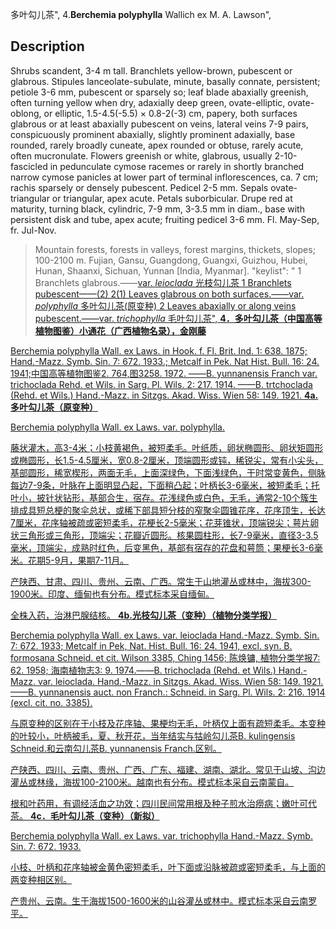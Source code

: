 多叶勾儿茶",
4.**Berchemia polyphylla** Wallich ex M. A. Lawson",

## Description
Shrubs scandent, 3-4 m tall. Branchlets yellow-brown, pubescent or glabrous. Stipules lanceolate-subulate, minute, basally connate, persistent; petiole 3-6 mm, pubescent or sparsely so; leaf blade abaxially greenish, often turning yellow when dry, adaxially deep green, ovate-elliptic, ovate-oblong, or elliptic, 1.5-4.5(-5.5) × 0.8-2(-3) cm, papery, both surfaces glabrous or at least abaxially pubescent on veins, lateral veins 7-9 pairs, conspicuously prominent abaxially, slightly prominent adaxially, base rounded, rarely broadly cuneate, apex rounded or obtuse, rarely acute, often mucronulate. Flowers greenish or white, glabrous, usually 2-10-fascicled in pedunculate cymose racemes or rarely in shortly branched narrow cymose panicles at lower part of terminal inflorescences, ca. 7 cm; rachis sparsely or densely pubescent. Pedicel 2-5 mm. Sepals ovate-triangular or triangular, apex acute. Petals suborbicular. Drupe red at maturity, turning black, cylindric, 7-9 mm, 3-3.5 mm in diam., base with persistent disk and tube, apex acute; fruiting pedicel 3-6 mm. Fl. May-Sep, fr. Jul-Nov.

> Mountain forests, forests in valleys, forest margins, thickets, slopes; 100-2100 m. Fujian, Gansu, Guangdong, Guangxi, Guizhou, Hubei, Hunan, Shaanxi, Sichuan, Yunnan [India, Myanmar].
  "keylist": "
1 Branchlets glabrous.——<a href='/info/Berchemia polyphylla var. leioclada?t=foc'>var. *leioclada* 光枝勾儿茶
1 Branchlets pubescent——(2)
2(1) Leaves glabrous on both surfaces.——<a href='/info/Berchemia polyphylla var. polyphylla?t=foc'>var. *polyphylla* 多叶勾儿茶(原变种)
2 Leaves abaxially or along veins pubescent.——<a href='/info/Berchemia polyphylla var. trichophylla?t=foc'>var. *trichophylla* 毛叶勾儿茶",
**4．多叶勾儿茶（中国高等植物图鉴）小通花（广西植物名录），金刚藤**

Berchemia polyphylla Wall. ex Laws. in Hook. f. Fl. Brit. Ind. 1: 638. 1875; Hand.-Mazz. Symb. Sin. 7: 672. 1933.; Metcalf in Pek. Nat Hist. Bull. 16: 24. 1941;中国高等植物图鉴2. 764,图3258. 1972. ——B. yunnanensis Franch var. trichoclada Rehd. et Wils. in Sarg. Pl. Wils. 2: 217. 1914. ——B. trtchoclada (Rehd. et Wils.) Hand.-Mazz. in Sitzgs. Akad. Wiss. Wien 58: 149. 1921.
**4a.多叶勾儿茶（原变种）**

Berchemia polyphylla Wall. ex Laws. var. polyphylla.

藤状灌木，高3-4米；小枝黄褐色，被短柔毛。叶纸质，卵状椭圆形、卵状矩圆形或椭圆形，长1.5-4.5厘米，宽0.8-2厘米，顶端圆形或钝，稀锐尖，常有小尖头，基部圆形，稀宽楔形，两面无毛，上面深绿色，下面浅绿色，干时常变黄色，侧脉每边7-9条，叶脉在上面明显凸起，下面稍凸起；叶柄长3-6毫米，被短柔毛；托叶小，披针状钻形，基部合生，宿存。花浅绿色或白色，无毛，通常2-10个簇生排成具短总梗的聚伞总状，或稀下部具短分枝的窄聚伞圆锥花序，花序顶生，长达7厘米，花序轴被疏或密短柔毛，花梗长2-5毫米；花芽锥状，顶端锐尖；萼片卵状三角形或三角形，顶端尖；花瓣近圆形。核果圆柱形，长7-9毫米，直径3-3.5毫米，顶端尖，成熟时红色，后变黑色，基部有宿存的花盘和萼筒；果梗长3-6毫米。花期5-9月，果期7-11月。

产陕西、甘肃、四川、贵州、云南、广西。常生于山地灌丛或林中，海拔300-1900米。印度、缅甸也有分布。模式标本采自缅甸。

全株入药，治淋巴腺结核。
**4b.光枝勾儿茶（变种）（植物分类学报）**

Berchemia polyphylla Wall. ex Laws. var. leioclada Hand.-Mazz. Symb. Sin. 7: 672. 1933; Metcalf in Pek, Nat. Hist. Bull. 16: 24. 1941, excl. syn. B. formosana Schneid. et cit. Wilson 3385, Ching 1456; 陈焕镛, 植物分类学报7: 62. 1958; 海南植物志3: 9. 1974.——B. trichoclada (Rehd. et Wils.) Hand.-Mazz. var. leioclada. Hand.-Mazz. in Sitzgs. Akad. Wiss. Wien 58: 149. 1921.——B. yunnanensis auct. non Franch.: Schneid. in Sarg. Pl. Wils. 2: 216. 1914 (excl. cit. no. 3385).

与原变种的区别在于小枝及花序轴、果梗均无毛，叶柄仅上面有疏短柔毛。本变种的叶较小，叶柄被毛，夏、秋开花，当年结实与牯岭勾儿茶B. kulingensis Schneid.和云南勾儿茶B. yunnanensis Franch.区别。

产陕西、四川、云南、贵州、广西、广东、福建、湖南、湖北。常见于山坡、沟边灌丛或林缘，海拔100-2100米。越南也有分布。模式标本采自云南蒙自。

根和叶药用，有调经活血之功效；四川民间常用根及种子煎水治痨病；嫩叶可代茶。
**4c．毛叶勾儿茶（变种）（新拟）**

Berchemia polyphylla Wall. ex Laws. var. trichophylla Hand.-Mazz. Symb. Sin. 7: 672. 1933.

小枝、叶柄和花序轴被金黄色密短柔毛，叶下面或沿脉被疏或密短柔毛，与上面的两变种相区别。

产贵州、云南。生于海拔1500-1600米的山谷灌丛或林中。模式标本采自云南罗平。
